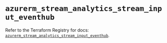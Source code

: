 # `azurerm_stream_analytics_stream_input_eventhub`

Refer to the Terraform Registry for docs: [`azurerm_stream_analytics_stream_input_eventhub`](https://registry.terraform.io/providers/hashicorp/azurerm/3.103.1/docs/resources/stream_analytics_stream_input_eventhub).
